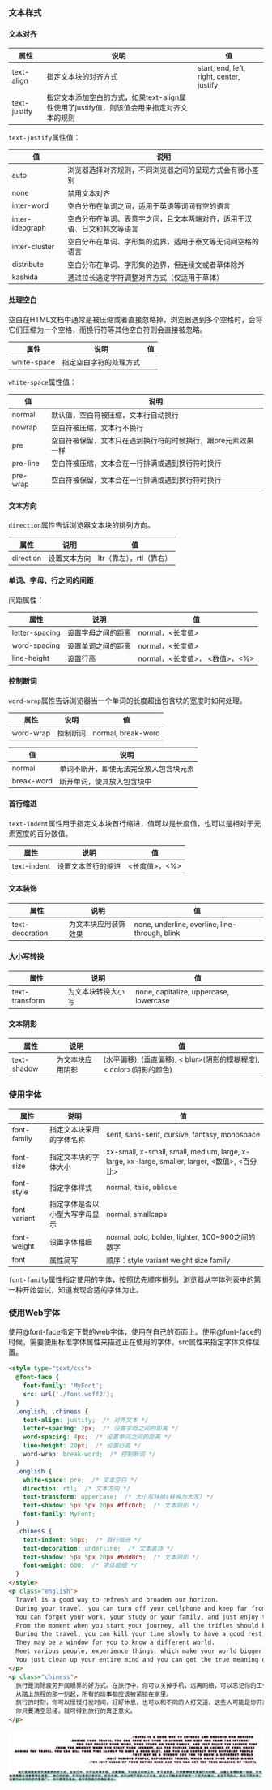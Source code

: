 ### 文本样式

#### 文本对齐

|属性|说明|值|
|---|---|---|
|text-align|指定文本块的对齐方式|start, end, left, right, center, justify|
|text-justify|指定文本添加空白的方式，如果text-align属性使用了justify值，则该值会用来指定对齐文本的规则||

`text-justify`属性值：

|值|说明|
|---|---|
|auto|浏览器选择对齐规则，不同浏览器之间的呈现方式会有微小差别|
|none|禁用文本对齐|
|inter-word|空白分布在单词之间，适用于英语等词间有空的语言|
|inter-ideograph|空白分布在单词、表意字之间，且文本两端对齐，适用于汉语、日文和韩文等语言|
|inter-cluster|空白分布在单词、字形集的边界，适用于泰文等无词间空格的语言|
|distribute|空白分布在单词、字形集的边界，但连续文或者草体除外|
|kashida|通过拉长选定字符调整对齐方式（仅适用于草体）|

#### 处理空白

空白在HTML文档中通常是被压缩或者直接忽略掉，浏览器遇到多个空格时，会将它们压缩为一个空格，而换行符等其他空白符则会直接被忽略。

|属性|说明|值|
|---|---|---|
|white-space|指定空白字符的处理方式||

`white-space`属性值：

|值|说明|
|---|---|
|normal|默认值，空白符被压缩，文本行自动换行|
|nowrap|空白符被压缩，文本行不换行|
|pre|空白符被保留，文本只在遇到换行符的时候换行，跟pre元素效果一样|
|pre-line|空白符被压缩，文本会在一行排满或遇到换行符时换行|
|pre-wrap|空白符被保留，文本会在一行排满或遇到换行符时换行|

#### 文本方向

`direction`属性告诉浏览器文本块的排列方向。

|属性|说明|值|
|---|---|---|
|direction|设置文本方向|ltr（靠左），rtl（靠右）|

#### 单词、字母、行之间的间距

间距属性：

|属性|说明|值|
|---|---|---|
|letter-spacing|设置字母之间的距离|normal，<长度值>|
|word-spacing|设置单词之间的距离|normal，<长度值>|
|line-height|设置行高|normal，<长度值>， <数值>，<%>|

#### 控制断词

`word-wrap`属性告诉浏览器当一个单词的长度超出包含块的宽度时如何处理。

|属性|说明|值|
|---|---|---|
|word-wrap|控制断词|normal, break-word|


|值|说明|
|---|---|
|normal|单词不断开，即使无法完全放入包含块元素|
|break-word|断开单词，使其放入包含块中|

#### 首行缩进

`text-indent`属性用于指定文本块首行缩进，值可以是长度值，也可以是相对于元素宽度的百分数值。

|属性|说明|值|
|---|---|---|
|text-indent|设置文本首行的缩进|<长度值>，<%>|

#### 文本装饰

|属性|说明|值|
|---|---|---|
|text-decoration|为文本块应用装饰效果|none, underline, overline, line-through, blink|

#### 大小写转换

|属性|说明|值|
|---|---|---|
|text-transform|为文本块转换大小写|none, capitalize, uppercase, lowercase|

#### 文本阴影

|属性|说明|值|
|---|---|---|
|text-shadow|为文本块应用阴影|<h-shadow>(水平偏移), <v-shadow>(垂直偏移), < blur>(阴影的模糊程度), < color>(阴影的颜色)|


### 使用字体

|属性|说明|值|
|---|---|---|
|font-family|指定文本块采用的字体名称|serif, sans-serif, cursive, fantasy, monospace|
|font-size|指定文本块的字体大小|xx-small, x-small, small, medium, large, x-large, xx-large, smaller, larger, <数值>, <百分比>|
|font-style|指定字体样式|normal, italic, oblique|
|font-variant|指定字体是否以小型大写字母显示|normal, smallcaps|
|font-weight|设置字体粗细|normal, bold, bolder, lighter, 100~900之间的数字|
|font|属性简写|顺序：style variant weight size family|

`font-family`属性指定使用的字体，按照优先顺序排列，浏览器从字体列表中的第一种开始尝试，知道发现合适的字体为止。

### 使用Web字体

使用@font-face指定下载的web字体，使用在自己的页面上。使用@font-face的时候，需要使用标准字体属性来描述正在使用的字体。src属性来指定字体文件位置。

```html
<style type="text/css">
  @font-face {
	font-family: 'MyFont';
	src: url('./font.woff2');
  }
  .english, .chiness {
	text-align: justify;  /* 对齐文本 */
	letter-spacing: 2px;  /* 设置字母之间的距离 */
	word-spacing: 4px;  /* 设置单词之间的距离 */
	line-height: 20px;  /* 设置行高 */
	word-wrap: break-word;  /* 控制断词 */
  }
  .english {
	white-space: pre;  /* 文本空白 */
	direction: rtl;  /* 文本方向 */
	text-transform: uppercase;  /* 大小写转换(转换为大写) */
	text-shadow: 5px 5px 20px #ffc0cb;  /* 文本阴影 */
	font-family: MyFont;
  }
  .chiness {
	text-indent: 50px;  /* 首行缩进 */
	text-decoration: underline;  /* 文本装饰 */
	text-shadow: 5px 5px 20px #68d0c5;  /* 文本阴影 */
	font-weight: 600;  /* 字体粗细 */
  }
</style>
<p class="english">
  Travel is a good way to refresh and broaden our horizon. 
  During your travel, you can turn off your cellphone and keep far from the Internet. 
  You can forget your work, your study or your family, and just enjoy the leisure time. 
  From the moment when you start your journey, all the trifles should be locked at your house. 
  During the travel, you can kill your time slowly to have a good rest, and you can contact with different people. 
  They may be a window for you to know a different world. 
  Meet various people, experience things, which make your world bigger. 
  You just clean up your entire mind and you can get the true meaning of travel.
</p>
<p class="chiness">
  旅行是消除疲劳开阔眼界的好方式。在旅行中，你可以关掉手机，远离网络，可以忘记你的工作、学习或家庭，只需静静地享受旅行的闲暇。
  从踏上旅程的那一刻起，所有的琐事都应该被紧锁在家里。
  旅行的时刻，你可以慢慢打发时间，好好休息，也可以和不同的人打交道，这些人可能是你开启另一个世界的窗口。遇见不同的人，经历不同的事，这都可以使你的世界更宽广。
  你只要清空思绪，就可得到旅行的真正意义。
</p>
```
![文本样式效果](imgs/CSS-文本-文本样式效果.png)